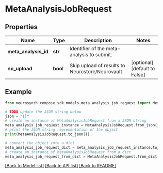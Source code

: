 # MetaAnalysisJobRequest


## Properties

Name | Type | Description | Notes
------------ | ------------- | ------------- | -------------
**meta_analysis_id** | **str** | Identifier of the meta-analysis to submit. | 
**no_upload** | **bool** | Skip upload of results to Neurostore/Neurovault. | [optional] [default to False]

## Example

```python
from neurosynth_compose_sdk.models.meta_analysis_job_request import MetaAnalysisJobRequest

# TODO update the JSON string below
json = "{}"
# create an instance of MetaAnalysisJobRequest from a JSON string
meta_analysis_job_request_instance = MetaAnalysisJobRequest.from_json(json)
# print the JSON string representation of the object
print(MetaAnalysisJobRequest.to_json())

# convert the object into a dict
meta_analysis_job_request_dict = meta_analysis_job_request_instance.to_dict()
# create an instance of MetaAnalysisJobRequest from a dict
meta_analysis_job_request_from_dict = MetaAnalysisJobRequest.from_dict(meta_analysis_job_request_dict)
```
[[Back to Model list]](../README.md#documentation-for-models) [[Back to API list]](../README.md#documentation-for-api-endpoints) [[Back to README]](../README.md)


